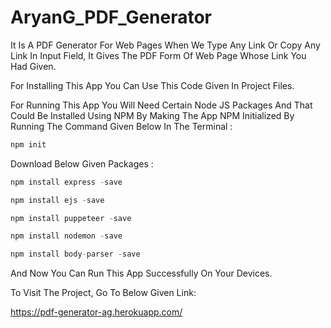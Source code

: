 # AryanG_PDF_Generator
It Is A PDF Generator For Web Pages When We Type Any Link Or Copy Any Link In Input Field, It Gives The PDF Form Of Web Page Whose Link You Had Given.

For Installing This App You Can Use This Code Given In Project Files.

For Running This App You Will Need Certain Node JS Packages And That Could Be Installed Using NPM By Making The App NPM Initialized By Running The Command Given Below In The Terminal :

```js
npm init
```
Download Below Given Packages :

```js
npm install express -save

npm install ejs -save

npm install puppeteer -save

npm install nodemon -save

npm install body-parser -save
```

And Now You Can Run This App Successfully On Your Devices.

To Visit The Project, Go To Below Given Link:

https://pdf-generator-ag.herokuapp.com/
